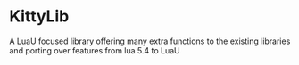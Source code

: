 # KittyLib
A LuaU focused library offering many extra functions to the existing libraries and porting over features from lua 5.4 to LuaU
